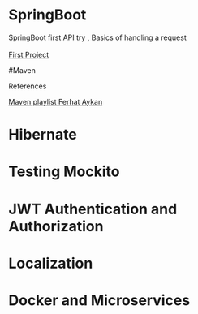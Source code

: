 # SpringBoot  
SpringBoot first API try , Basics of handling a request <br><br>
[First Project](<demo>)


#Maven

<p>References</p>
<a href="https://www.youtube.com/playlist?list=PL4ET09KoRZtQkHP3wsHrMUrXgKhYa4Tnp">Maven playlist Ferhat Aykan</a>



# Hibernate


# Testing Mockito


# JWT Authentication and Authorization


# Localization 


# Docker and Microservices


